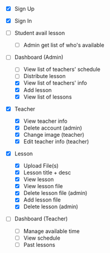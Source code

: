 - [X] Sign Up
- [X] Sign In

- [ ] Student avail lesson
  - [ ] Admin get list of who's available

- [ ] Dashboard (Admin)
  - [ ] View list of teachers' schedule
  - [ ] Distribute lesson
  - [X] View list of teachers' info
  - [X] Add lesson
  - [X] View list of lessons

- [X] Teacher
  - [X] View teacher info
  - [X] Delete account (admin)
  - [X] Change image (teacher)
  - [X] Edit teacher info (teacher)

- [X] Lesson
  - [X] Upload File(s)
  - [X] Lesson title + desc
  - [X] View lesson
  - [X] View lesson file
  - [X] Delete lesson file (admin)
  - [X] Add lesson file
  - [X] Delete lesson (admin)

- [ ] Dashboard (Teacher)
  - [ ] Manage available time
  - [ ] View schedule
  - [ ] Past lessons
